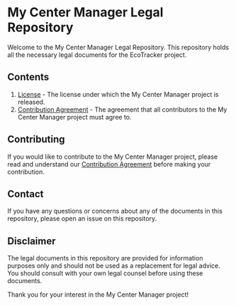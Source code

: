 # My Center Manager Legal Repository

Welcome to the My Center Manager Legal Repository. This repository holds all the necessary legal documents for the EcoTracker project.

## Contents

1. [License](LICENSE) - The license under which the My Center Manager project is released.
2. [Contribution Agreement](contribution-agreement.md) - The agreement that all contributors to the My Center Manager project must agree to.

## Contributing

If you would like to contribute to the My Center Manager project, please read and understand our [Contribution Agreement](contribution-agreement.md) before making your contribution.

## Contact

If you have any questions or concerns about any of the documents in this repository, please open an issue on this repository.

## Disclaimer

The legal documents in this repository are provided for information purposes only and should not be used as a replacement for legal advice. You should consult with your own legal counsel before using these documents.

Thank you for your interest in the My Center Manager project!
